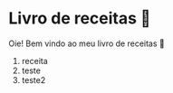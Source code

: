 # Livro de receitas :book:

Oie! Bem vindo ao meu livro de receitas :handshake:

1. receita
1. teste
1. teste2

